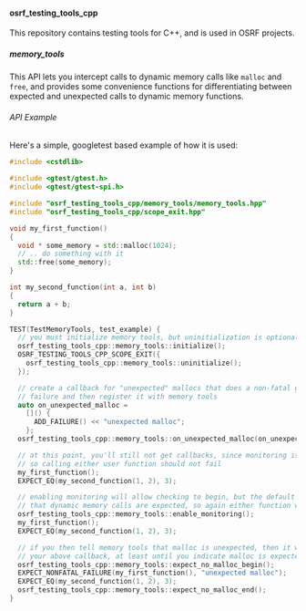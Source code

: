 #### osrf_testing_tools_cpp

This repository contains testing tools for C++, and is used in OSRF projects.

##### memory_tools

This API lets you intercept calls to dynamic memory calls like `malloc` and `free`, and provides some convenience functions for differentiating between expected and unexpected calls to dynamic memory functions.

###### API Example

Here's a simple, googletest based example of how it is used:

```c++
#include <cstdlib>

#include <gtest/gtest.h>
#include <gtest/gtest-spi.h>

#include "osrf_testing_tools_cpp/memory_tools/memory_tools.hpp"
#include "osrf_testing_tools_cpp/scope_exit.hpp"

void my_first_function()
{
  void * some_memory = std::malloc(1024);
  // .. do something with it
  std::free(some_memory);
}

int my_second_function(int a, int b)
{
  return a + b;
}

TEST(TestMemoryTools, test_example) {
  // you must initialize memory tools, but uninitialization is optional
  osrf_testing_tools_cpp::memory_tools::initialize();
  OSRF_TESTING_TOOLS_CPP_SCOPE_EXIT({
    osrf_testing_tools_cpp::memory_tools::uninitialize();
  });

  // create a callback for "unexpected" mallocs that does a non-fatal gtest
  // failure and then register it with memory tools
  auto on_unexpected_malloc =
    []() {
      ADD_FAILURE() << "unexpected malloc";
    };
  osrf_testing_tools_cpp::memory_tools::on_unexpected_malloc(on_unexpected_malloc);

  // at this point, you'll still not get callbacks, since monitoring is not enabled
  // so calling either user function should not fail
  my_first_function();
  EXPECT_EQ(my_second_function(1, 2), 3);

  // enabling monitoring will allow checking to begin, but the default state is
  // that dynamic memory calls are expected, so again either function will pass
  osrf_testing_tools_cpp::memory_tools::enable_monitoring();
  my_first_function();
  EXPECT_EQ(my_second_function(1, 2), 3);

  // if you then tell memory tools that malloc is unexpected, then it will call
  // your above callback, at least until you indicate malloc is expected again
  osrf_testing_tools_cpp::memory_tools::expect_no_malloc_begin();
  EXPECT_NONFATAL_FAILURE(my_first_function(), "unexpected malloc");
  EXPECT_EQ(my_second_function(1, 2), 3);
  osrf_testing_tools_cpp::memory_tools::expect_no_malloc_end();
}
```

